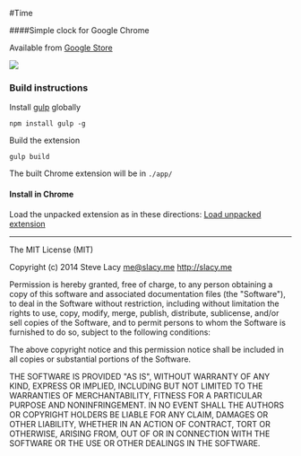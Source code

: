 #Time

####Simple clock for Google Chrome

Available from [Google Store](https://chrome.google.com/webstore/detail/time/jekcmnoeelommnenakpnphihklkkhjgn)


<img src="https://raw.github.com/stevelacy/time/master/screenshot.png">


### Build instructions

Install [gulp](http://gulpjs.com/) globally

`npm install gulp -g`

Build the extension

`gulp build`

The built Chrome extension will be in `./app/`

#### Install in Chrome

Load the unpacked extension as in these directions:
[Load unpacked extension](http://developer.chrome.com/extensions/getstarted.html#unpacked)



---




The MIT License (MIT)

Copyright (c) 2014 Steve Lacy <me@slacy.me> http://slacy.me

Permission is hereby granted, free of charge, to any person obtaining a copy of
this software and associated documentation files (the "Software"), to deal in
the Software without restriction, including without limitation the rights to
use, copy, modify, merge, publish, distribute, sublicense, and/or sell copies of
the Software, and to permit persons to whom the Software is furnished to do so,
subject to the following conditions:

The above copyright notice and this permission notice shall be included in all
copies or substantial portions of the Software.

THE SOFTWARE IS PROVIDED "AS IS", WITHOUT WARRANTY OF ANY KIND, EXPRESS OR
IMPLIED, INCLUDING BUT NOT LIMITED TO THE WARRANTIES OF MERCHANTABILITY, FITNESS
FOR A PARTICULAR PURPOSE AND NONINFRINGEMENT. IN NO EVENT SHALL THE AUTHORS OR
COPYRIGHT HOLDERS BE LIABLE FOR ANY CLAIM, DAMAGES OR OTHER LIABILITY, WHETHER
IN AN ACTION OF CONTRACT, TORT OR OTHERWISE, ARISING FROM, OUT OF OR IN
CONNECTION WITH THE SOFTWARE OR THE USE OR OTHER DEALINGS IN THE SOFTWARE.
